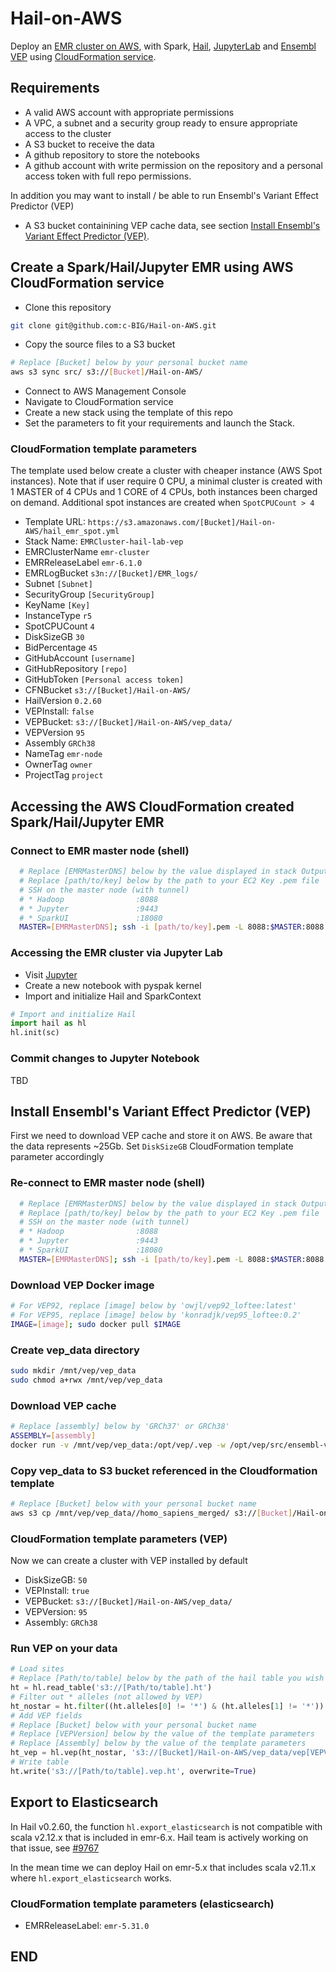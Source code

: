# Hail-on-AWS

Deploy an [EMR cluster on AWS](https://aws.amazon.com/emr/), with Spark, [Hail](https://hail.is/index.html), [JupyterLab](https://jupyter.org/about.html) and [Ensembl VEP](https://ensembl.org/info/docs/tools/vep/index.html) using [CloudFormation service](https://aws.amazon.com/cloudformation/).

## Requirements

* A valid AWS account with appropriate permissions
* A VPC, a subnet and a security group ready to ensure appropriate access to the cluster
* A S3 bucket to receive the data
* A github repository to store the notebooks
* A github account with write permission on the repository and a personal access token with full repo permissions.

In addition you may want to install / be able to run Ensembl's Variant Effect Predictor (VEP)

* A S3 bucket containining VEP cache data, see section [Install Ensembl's Variant Effect Predictor (VEP)](#install-ensembls-variant-effect-predictor-vep).

## Create a Spark/Hail/Jupyter EMR using AWS CloudFormation service

* Clone this repository

```sh
git clone git@github.com:c-BIG/Hail-on-AWS.git
```

* Copy the source files to a S3 bucket

```sh
# Replace [Bucket] below by your personal bucket name
aws s3 sync src/ s3://[Bucket]/Hail-on-AWS/
```

* Connect to AWS Management Console
* Navigate to CloudFormation service
* Create a new stack using the template of this repo
* Set the parameters to fit your requirements and launch the Stack.

### CloudFormation template parameters

The template used below create a cluster with cheaper instance (AWS Spot instances). Note that if user require 0 CPU, a minimal cluster is created with 1 MASTER of 4 CPUs and 1 CORE of 4 CPUs, both instances been charged on demand. Additional spot instances are created when `SpotCPUCount > 4`

* Template URL: `https://s3.amazonaws.com/[Bucket]/Hail-on-AWS/hail_emr_spot.yml`
* Stack Name: `EMRCluster-hail-lab-vep`
* EMRClusterName `emr-cluster`
* EMRReleaseLabel `emr-6.1.0`
* EMRLogBucket `s3n://[Bucket]/EMR_logs/`
* Subnet `[Subnet]`
* SecurityGroup `[SecurityGroup]`
* KeyName `[Key]`
* InstanceType `r5`
* SpotCPUCount `4`
* DiskSizeGB `30`
* BidPercentage `45`
* GitHubAccount `[username]`
* GitHubRepository `[repo]`
* GitHubToken `[Personal access token]`
* CFNBucket `s3://[Bucket]/Hail-on-AWS/`
* HailVersion `0.2.60`
* VEPInstall: `false`
* VEPBucket: `s3://[Bucket]/Hail-on-AWS/vep_data/`
* VEPVersion `95`
* Assembly `GRCh38`
* NameTag `emr-node`
* OwnerTag `owner`
* ProjectTag `project`

## Accessing the AWS CloudFormation created Spark/Hail/Jupyter EMR

### Connect to EMR master node (shell)

```sh
  # Replace [EMRMasterDNS] below by the value displayed in stack Outputs
  # Replace [path/to/key] below by the path to your EC2 Key .pem file
  # SSH on the master node (with tunnel)
  # * Hadoop                :8088
  # * Jupyter               :9443
  # * SparkUI               :18080
  MASTER=[EMRMasterDNS]; ssh -i [path/to/key].pem -L 8088:$MASTER:8088 -L 9443:$MASTER:9443 -L 18080:$MASTER:18080 hadoop@$MASTER
 ```

### Accessing the EMR cluster via Jupyter Lab

* Visit [Jupyter](https://localhost:9443/user/jovyan/lab)
* Create a new notebook with pyspak kernel
* Import and initialize Hail and SparkContext

```py
# Import and initialize Hail
import hail as hl
hl.init(sc)
```

### Commit changes to Jupyter Notebook

TBD

## Install Ensembl's Variant Effect Predictor (VEP)

First we need to download VEP cache and store it on AWS.
Be aware that the data represents ~25Gb.
Set `DiskSizeGB` CloudFormation template parameter accordingly

### Re-connect to EMR master node (shell)

```sh
  # Replace [EMRMasterDNS] below by the value displayed in stack Outputs
  # Replace [path/to/key] below by the path to your EC2 Key .pem file
  # SSH on the master node (with tunnel)
  # * Hadoop                :8088
  # * Jupyter               :9443
  # * SparkUI               :18080
  MASTER=[EMRMasterDNS]; ssh -i [path/to/key].pem -L 8088:$MASTER:8088 -L 9443:$MASTER:9443 -L 18080:$MASTER:18080 hadoop@$MASTER
```

### Download VEP Docker image

```sh
# For VEP92, replace [image] below by 'owjl/vep92_loftee:latest'
# For VEP95, replace [image] below by 'konradjk/vep95_loftee:0.2'
IMAGE=[image]; sudo docker pull $IMAGE
```

### Create vep_data directory

```sh
sudo mkdir /mnt/vep/vep_data
sudo chmod a+rwx /mnt/vep/vep_data
```

### Download VEP cache

```sh
# Replace [assembly] below by 'GRCh37' or GRCh38'
ASSEMBLY=[assembly]
docker run -v /mnt/vep/vep_data:/opt/vep/.vep -w /opt/vep/src/ensembl-vep $IMAGE perl INSTALL.pl -a cf -s homo_sapiens_merged -y $ASSEMBLY -n
```

### Copy vep_data to S3 bucket referenced in the Cloudformation template

```sh
# Replace [Bucket] below with your personal bucket name
aws s3 cp /mnt/vep/vep_data//homo_sapiens_merged/ s3://[Bucket]/Hail-on-AWS/vep_data/homo_sapiens_merged/ --recursive
```

### CloudFormation template parameters (VEP)

Now we can create a cluster with VEP installed by default

* DiskSizeGB: `50`
* VEPInstall: `true`
* VEPBucket: `s3://[Bucket]/Hail-on-AWS/vep_data/`
* VEPVersion: `95`
* Assembly: `GRCh38`

### Run VEP on your data

```py
# Load sites
# Replace [Path/to/table] below by the path of the hail table you wish to annotate
ht = hl.read_table('s3://[Path/to/table].ht')
# Filter out * alleles (not allowed by VEP)
ht_nostar = ht.filter((ht.alleles[0] != '*') & (ht.alleles[1] != '*'))
# Add VEP fields
# Replace [Bucket] below with your personal bucket name
# Replace [VEPVersion] below by the value of the template parameters
# Replace [Assembly] below by the value of the template parameters
ht_vep = hl.vep(ht_nostar, 's3://[Bucket]/Hail-on-AWS/vep_data/vep[VEPVersion]_[Assembly]_config.json')
# Write table
ht.write('s3://[Path/to/table].vep.ht', overwrite=True)
```

## Export to Elasticsearch

In Hail v0.2.60, the function `hl.export_elasticsearch` is not compatible with scala v2.12.x that is included in emr-6.x. Hail team is actively working on that issue, see [#9767](https://github.com/hail-is/hail/issues/9767)

In the mean time we can deploy Hail on emr-5.x that includes scala v2.11.x where `hl.export_elasticsearch` works.

### CloudFormation template parameters (elasticsearch)

* EMRReleaseLabel: `emr-5.31.0`

## END
